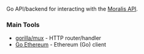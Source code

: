 Go API/backend for interacting with the [Moralis API](https://moralis.io/).

### Main Tools

- [gorilla/mux](https://github.com/gorilla/mux) - HTTP router/handler
- [Go Ethereum](github.com/ethereum/go-ethereum) - Ethereum (Go) client
